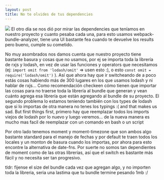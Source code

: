 ```yaml
---
layout: post
title: No te olvides de tus dependencies
---
```

<img src="https://jamesfoleyillustrations.files.wordpress.com/2016/03/12-monkeys-dutch-tilt.jpg?w=840&h=460"/>
 El otro día se nos dió por mirar las dependencies que teníamos en nuestro proyecto y cuanto pesaba cada una, para esto usamos webpack-bundle-analyzer, tiene una UI bastante fea cuando te devuelve los results pero bueno, cumple su cometido.

 No muy asombrados nos damos cuenta que nuestro proyecto tiene bastante basura y cosas que no usamos, por ej se importa toda la librería de rxjs y lodash, en vez de usar las funciones y operators que necesitamos (ej: `import omit from 'lodash/omit'` => usen esto :), o esto `const omit = require('lodash/omit')` ). Así que ahora hay que ir switcheando de a poco estás cosas habiendo más de 300 lugares en los que usamos lodash y ni hablar de rxjs... Como recomendación checkeen cómo tienen que importar las cosas para no traerse toda la librería al bundle que generan y vean cuánto agrega esa librería que están agregando al bundle de su proyecto. El segundo problema lo estamos teniendo también con los types de lodash que si lo importas de otra manera no tenes los typings :( and that makes us sad. But first things first, primero hay que reemplazar todos los imports viejos de lodash por lo nuevo y luego veremos... de la nueva manera es mucho mas facil de reemplazar con un comando en bash o un script

 Por otro lado tenemos moment y moment-timezone que son ambos algo bastante standard para el manejo de fechas y por default te traen todos los locales y un monton de basura cuando los importas, por ahora para esto encontre la alternativa de date-fns. Por suerte no somos tan dependientes de moment como de las otras librerías, así que el switch es bastante más fácil y no necesita ser tan progresivo.

 tldr: fijense el size del bundle cada vez que agregan algo, y no importen toda la libreria, seria una lastima que tu bundle termine pesando 1mb :/
